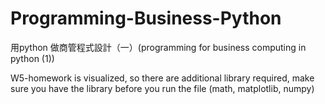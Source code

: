 # Programming-Business-Python
用python 做商管程式設計（一）(programming for business computing in python (1))

W5-homework is visualized, so there are additional library required, make sure you have the library before you run the file (math, matplotlib, numpy)

